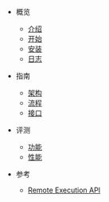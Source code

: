 * 概览
  * [介绍](zh-cn/introduction.md)
  * [开始](zh-cn/quick-start.md)
  * [安装](zh-cn/install.md)
  * [日志](zh-cn/release-notes.md)

* 指南
  * [架构](zh-cn/architecture.md)
  * [流程](zh-cn/diagram.md)
  * [接口](zh-cn/apis.md)

* 评测
  * [功能](zh-cn/features.md)
  * [性能](zh-cn/performance.md)

* 参考
  * [Remote Execution API](zh-cn/remote-execution-api.md)

